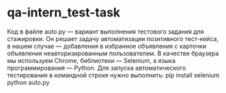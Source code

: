 # qa-intern_test-task
Код в файле auto.py — вариант выполнения тестового задания для стажировки.
Он решает задачу автоматизации позитивного тест-кейса, в нашем случае — добавления в избранное объявления с карточки объявления неавторизированным пользователем.
В качестве браузера мы используем Chrome, библиотеки — Selenium, а языка программирования — Python.
Для запуска автоматического тестирования в командной строке нужно выполнить:
pip install selenium
python auto.py
